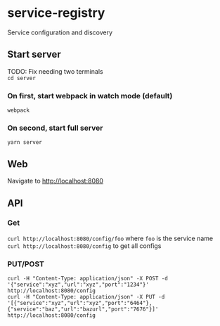 # service-registry
Service configuration and discovery

## Start server
TODO: Fix needing two terminals  
`cd server`
### On first, start webpack in watch mode (default)
`webpack`
### On second, start full server
`yarn server`

## Web
Navigate to [http://localhost:8080](http://localhost:8080)

## API
### Get
`curl http://localhost:8080/config/foo` where `foo` is the service name  
`curl http://localhost:8080/config` to get all configs
### PUT/POST
`curl -H "Content-Type: application/json" -X POST -d '{"service":"xyz","url":"xyz","port":"1234"}' http://localhost:8080/config`  
`curl -H "Content-Type: application/json" -X PUT -d '[{"service":"xyz","url":"xyz","port":"6464"},{"service":"baz","url":"bazurl","port":"7676"}]' http://localhost:8080/config`